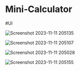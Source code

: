 ﻿# Mini-Calculator


#UI 

![Screenshot 2023-11-11 205135](https://github.com/q1xuanx/Mini-Calculator/assets/93658293/21992451-ec1b-47db-9012-4d6191f59900)

![Screenshot 2023-11-11 205107](https://github.com/q1xuanx/Mini-Calculator/assets/93658293/1e824fb5-3c84-4c84-92a5-f299b8ea9cad)

![Screenshot 2023-11-11 205028](https://github.com/q1xuanx/Mini-Calculator/assets/93658293/3b884ffb-b95b-4f5d-b5ae-e17d3b7682d2)

![Screenshot 2023-11-11 205155](https://github.com/q1xuanx/Mini-Calculator/assets/93658293/1259b5f8-56d7-4e97-9e6f-93d38e1ac86a)
